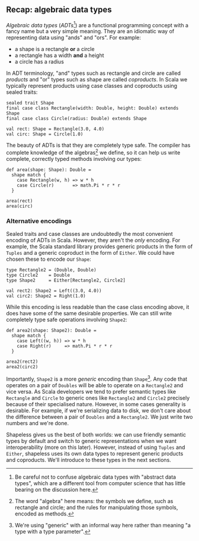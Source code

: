 ## Recap: algebraic data types

*Algebraic data types* (*ADTs*[^adts])
are a functional programming concept
with a fancy name but a very simple meaning.
They are an idiomatic way of representing data
using "ands" and "ors". For example:

 - a shape is a rectangle **or** a circle
 - a rectangle has a width **and** a height
 - a circle has a radius

[^adts]: Be careful not to confuse
algebraic data types with "abstract data types",
which are a different tool from computer science
that has little bearing on the discussion here.

In ADT terminology,
"and" types such as rectangle and circle are called *products*
and "or" types such as shape are called *coproducts*.
In Scala we typically represent products using
case classes and coproducts using sealed traits:

```tut:book:silent
sealed trait Shape
final case class Rectangle(width: Double, height: Double) extends Shape
final case class Circle(radius: Double) extends Shape

val rect: Shape = Rectangle(3.0, 4.0)
val circ: Shape = Circle(1.0)
```

The beauty of ADTs is that they are completely type safe.
The compiler has complete knowledge of the algebras[^algebra] we define,
so it can help us write complete,
correctly typed methods involving our types:

[^algebra]: The word "algebra" here means: the symbols we define, such as rectangle and circle; and the rules for manipulating those symbols, encoded as methods.

```tut:book:silent
def area(shape: Shape): Double =
  shape match {
    case Rectangle(w, h) => w * h
    case Circle(r)       => math.Pi * r * r
  }
```

```tut:book
area(rect)
area(circ)
```

### Alternative encodings

Sealed traits and case classes are undoubtedly
the most convenient encoding of ADTs in Scala.
However, they aren't the *only* encoding.
For example, the Scala standard library provides
generic products in the form of `Tuples`
and a generic coproduct in the form of `Either`.
We could have chosen these to encode our `Shape`:

```tut:book:silent
type Rectangle2 = (Double, Double)
type Circle2    = Double
type Shape2     = Either[Rectangle2, Circle2]

val rect2: Shape2 = Left((3.0, 4.0))
val circ2: Shape2 = Right(1.0)
```

While this encoding is less readable than the case class encoding above,
it does have some of the same desirable properties.
We can still write completely type safe operations involving `Shape2`:

```tut:book:silent
def area2(shape: Shape2): Double =
  shape match {
    case Left((w, h)) => w * h
    case Right(r)     => math.Pi * r * r
  }
```

```tut:book
area2(rect2)
area2(circ2)
```

Importantly, `Shape2` is a more *generic* encoding than `Shape`[^generic].
Any code that operates on a pair of `Doubles`
will be able to operate on a `Rectangle2` and vice versa.
As Scala developers we tend to prefer
semantic types like `Rectangle` and `Circle`
to generic ones like `Rectangle2` and `Circle2`
precisely because of their specialised nature.
However, in some cases generality is desirable.
For example, if we're serializing data to disk,
we don't care about the difference
between a pair of `Doubles` and a `Rectangle2`.
We just write two numbers and we're done.

Shapeless gives us the best of both worlds:
we can use friendly semantic types by default
and switch to generic representations
when we want interoperability (more on this later).
However, instead of using `Tuples` and `Either`,
shapeless uses its own data types to represent
generic products and coproducts.
We'll introduce to these types in the next sections.

[^generic]: We're using "generic" with an informal way here
rather than meaning "a type with a type parameter".

